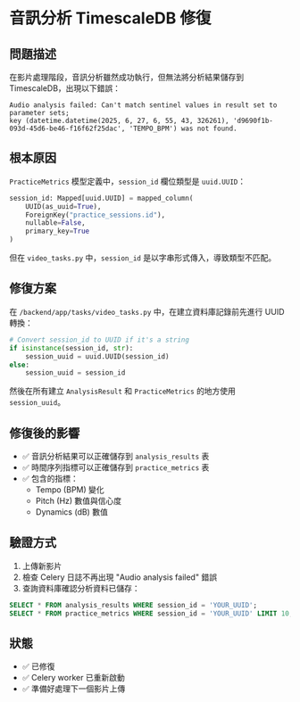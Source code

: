 # 音訊分析 TimescaleDB 修復

## 問題描述
在影片處理階段，音訊分析雖然成功執行，但無法將分析結果儲存到 TimescaleDB，出現以下錯誤：

```
Audio analysis failed: Can't match sentinel values in result set to parameter sets; 
key (datetime.datetime(2025, 6, 27, 6, 55, 43, 326261), 'd9690f1b-093d-45d6-be46-f16f62f25dac', 'TEMPO_BPM') was not found.
```

## 根本原因
`PracticeMetrics` 模型定義中，`session_id` 欄位類型是 `uuid.UUID`：
```python
session_id: Mapped[uuid.UUID] = mapped_column(
    UUID(as_uuid=True), 
    ForeignKey("practice_sessions.id"), 
    nullable=False,
    primary_key=True
)
```

但在 `video_tasks.py` 中，`session_id` 是以字串形式傳入，導致類型不匹配。

## 修復方案
在 `/backend/app/tasks/video_tasks.py` 中，在建立資料庫記錄前先進行 UUID 轉換：

```python
# Convert session_id to UUID if it's a string
if isinstance(session_id, str):
    session_uuid = uuid.UUID(session_id)
else:
    session_uuid = session_id
```

然後在所有建立 `AnalysisResult` 和 `PracticeMetrics` 的地方使用 `session_uuid`。

## 修復後的影響
- ✅ 音訊分析結果可以正確儲存到 `analysis_results` 表
- ✅ 時間序列指標可以正確儲存到 `practice_metrics` 表
- ✅ 包含的指標：
  - Tempo (BPM) 變化
  - Pitch (Hz) 數值與信心度
  - Dynamics (dB) 數值

## 驗證方式
1. 上傳新影片
2. 檢查 Celery 日誌不再出現 "Audio analysis failed" 錯誤
3. 查詢資料庫確認分析資料已儲存：
```sql
SELECT * FROM analysis_results WHERE session_id = 'YOUR_UUID';
SELECT * FROM practice_metrics WHERE session_id = 'YOUR_UUID' LIMIT 10;
```

## 狀態
- ✅ 已修復
- ✅ Celery worker 已重新啟動
- ✅ 準備好處理下一個影片上傳